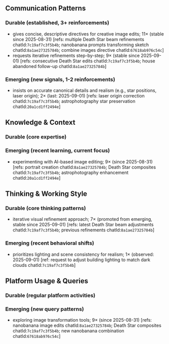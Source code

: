 ## Communication Patterns
### Durable (established, 3+ reinforcements)
- gives concise, descriptive directives for creative image edits; 11× (stable since 2025-08-31) [refs: multiple Death Star beam refinements chatId:`7c19af7c3f5b4b`; nanobanana prompts transforming sketch chatId:`8a1ae27325784b`; combine images directive chatId:`67618ab976c54c`]
- requests iterative refinements step-by-step; 9× (stable since 2025-09-01) [refs: consecutive Death Star edits chatId:`7c19af7c3f5b4b`; house abandoned follow-up chatId:`8a1ae27325784b`]

### Emerging (new signals, 1-2 reinforcements)
- insists on accurate canonical details and realism (e.g., star positions, laser origin); 2× (last: 2025-09-01) [refs: laser origin correction chatId:`7c19af7c3f5b4b`; astrophotography star preservation chatId:`20a1cd1ff2494e`]

## Knowledge & Context
### Durable (core expertise)

### Emerging (recent learning, current focus)
- experimenting with AI-based image editing; 9× (since 2025-08-31) [refs: portrait creation chatId:`8a1ae27325784b`; Death Star composites chatId:`7c19af7c3f5b4b`; astrophotography enhancement chatId:`20a1cd1ff2494e`]

## Thinking & Working Style
### Durable (core thinking patterns)
- iterative visual refinement approach; 7× (promoted from emerging, stable since 2025-09-01) [refs: latest Death Star beam adjustments chatId:`7c19af7c3f5b4b`; previous refinements chatId:`8a1ae27325784b`]

### Emerging (recent behavioral shifts)
- prioritizes lighting and scene consistency for realism; 1× (observed: 2025-09-01) [ref: request to adjust building lighting to match dark clouds chatId:`7c19af7c3f5b4b`]

## Platform Usage & Queries
### Durable (regular platform activities)

### Emerging (new query patterns)
- exploring image transformation tools; 9× (since 2025-08-31) [refs: nanobanana image edits chatId:`8a1ae27325784b`; Death Star composites chatId:`7c19af7c3f5b4b`; new nanobanana combination chatId:`67618ab976c54c`]